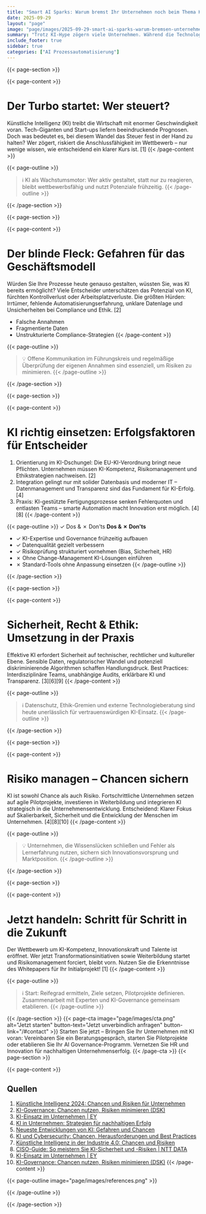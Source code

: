 ```yaml
---
title: "Smart AI Sparks: Warum bremst Ihr Unternehmen noch beim Thema KI?"
date: 2025-09-29
layout: "page"
image: "page/images/2025-09-29-smart-ai-sparks-warum-bremsen-unternehmen-bei-ki/hero.jpg"
summary: "Trotz KI-Hype zögern viele Unternehmen. Während die Technologie rasant voranschreitet, herrschen Unsicherheiten über Regulierung, Sicherheit und Arbeitsplätze. Dieses Whitepaper analysiert typische Irrtümer, aktuelle Prognosen zur KI-Entwicklung und konkrete Risiken – und zeigt, wie Entscheider, CIOs und HR die Vorteile erfolgreich nutzen."
include_footer: true
sidebar: true
categories: ["AI Prozessautomatisierung"]
---
```


{{< page-section >}}

{{< page-content >}}
# Der Turbo startet: Wer steuert?

Künstliche Intelligenz (KI) treibt die Wirtschaft mit enormer Geschwindigkeit voran. Tech-Giganten und Start-ups liefern beeindruckende Prognosen. Doch was bedeutet es, bei diesem Wandel das Steuer fest in der Hand zu halten? Wer zögert, riskiert die Anschlussfähigkeit im Wettbewerb – nur wenige wissen, wie entscheidend ein klarer Kurs ist. [1]
{{< /page-content >}}

{{< page-outline >}}
> ℹ️ KI als Wachstumsmotor: Wer aktiv gestaltet, statt nur zu reagieren, bleibt wettbewerbsfähig und nutzt Potenziale frühzeitig.
{{< /page-outline >}}

{{< /page-section >}}

{{< page-section >}}

{{< page-content >}}
# Der blinde Fleck: Gefahren für das Geschäftsmodell

Würden Sie Ihre Prozesse heute genauso gestalten, wüssten Sie, was KI bereits ermöglicht? Viele Entscheider unterschätzen das Potenzial von KI, fürchten Kontrollverlust oder Arbeitsplatzverluste. Die größten Hürden: Irrtümer, fehlende Automatisierungserfahrung, unklare Datenlage und Unsicherheiten bei Compliance und Ethik. [2]
- Falsche Annahmen
- Fragmentierte Daten
- Unstrukturierte Compliance-Strategien
{{< /page-content >}}

{{< page-outline >}}
> 💡 Offene Kommunikation im Führungskreis und regelmäßige Überprüfung der eigenen Annahmen sind essenziell, um Risiken zu minimieren.
{{< /page-outline >}}

{{< /page-section >}}

{{< page-section >}}

{{< page-content >}}
# KI richtig einsetzen: Erfolgsfaktoren für Entscheider

1. Orientierung im KI-Dschungel: Die EU-KI-Verordnung bringt neue Pflichten. Unternehmen müssen KI-Kompetenz, Risikomanagement und Ethikstrategien nachweisen. [2]
2. Integration gelingt nur mit solider Datenbasis und moderner IT – Datenmanagement und Transparenz sind das Fundament für KI-Erfolg. [4]
3. Praxis: KI-gestützte Fertigungsprozesse senken Fehlerquoten und entlasten Teams – smarte Automation macht Innovation erst möglich. [4][8]
{{< /page-content >}}

{{< page-outline >}}
✓ Dos & ✗ Don'ts
**Dos & ✗ Don'ts**
- ✓ KI-Expertise und Governance frühzeitig aufbauen
- ✓ Datenqualität gezielt verbessern
- ✓ Risikoprüfung strukturiert vornehmen (Bias, Sicherheit, HR)
- ✗ Ohne Change-Management KI-Lösungen einführen
- ✗ Standard-Tools ohne Anpassung einsetzen
{{< /page-outline >}}

{{< /page-section >}}

{{< page-section >}}

{{< page-content >}}
# Sicherheit, Recht & Ethik: Umsetzung in der Praxis

Effektive KI erfordert Sicherheit auf technischer, rechtlicher und kultureller Ebene. Sensible Daten, regulatorischer Wandel und potenziell diskriminierende Algorithmen schaffen Handlungsdruck. Best Practices: Interdisziplinäre Teams, unabhängige Audits, erklärbare KI und Transparenz. [3][6][9]
{{< /page-content >}}

{{< page-outline >}}
> ℹ️ Datenschutz, Ethik-Gremien und externe Technologieberatung sind heute unerlässlich für vertrauenswürdigen KI-Einsatz.
{{< /page-outline >}}

{{< /page-section >}}

{{< page-section >}}

{{< page-content >}}
# Risiko managen – Chancen sichern

KI ist sowohl Chance als auch Risiko. Fortschrittliche Unternehmen setzen auf agile Pilotprojekte, investieren in Weiterbildung und integrieren KI strategisch in die Unternehmensentwicklung. Entscheidend: Klarer Fokus auf Skalierbarkeit, Sicherheit und die Entwicklung der Menschen im Unternehmen. [4][8][10]
{{< /page-content >}}

{{< page-outline >}}
> 💡 Unternehmen, die Wissenslücken schließen und Fehler als Lernerfahrung nutzen, sichern sich Innovationsvorsprung und Marktposition.
{{< /page-outline >}}

{{< /page-section >}}

{{< page-section >}}

{{< page-content >}}
# Jetzt handeln: Schritt für Schritt in die Zukunft

Der Wettbewerb um KI-Kompetenz, Innovationskraft und Talente ist eröffnet. Wer jetzt Transformationsinitiativen sowie Weiterbildung startet und Risikomanagement forciert, bleibt vorn. Nutzen Sie die Erkenntnisse des Whitepapers für Ihr Initialprojekt! [1]
{{< /page-content >}}

{{< page-outline >}}
> ℹ️ Start: Reifegrad ermitteln, Ziele setzen, Pilotprojekte definieren. Zusammenarbeit mit Experten und KI-Governance gemeinsam etablieren.
{{< /page-outline >}}

{{< /page-section >}}
{{< page-cta image="page/images/cta.png" alt="Jetzt starten" button-text="Jetzt unverbindlich anfragen" button-link="/#contact" >}}
Starten Sie jetzt – Bringen Sie Ihr Unternehmen mit KI voran: Vereinbaren Sie ein Beratungsgespräch, starten Sie Pilotprojekte oder etablieren Sie Ihr AI Governance-Programm. Vernetzen Sie HR und Innovation für nachhaltigen Unternehmenserfolg.
{{< /page-cta >}}
{{< page-section >}}

{{< page-content >}}
## Quellen

1. [Künstliche Intelligenz 2024: Chancen und Risiken für Unternehmen](https://www.toolify.ai/de/ai-news-de/knstliche-intelligenz-2024-chancen-und-risiken-fr-unternehmen-1937042)  
2. [KI-Governance: Chancen nutzen, Risiken minimieren (DSK)](https://www.datenschutzkanzlei.de/ki-governance-chancen-nutzen-risiken-minimieren/)  
3. [KI-Einsatz im Unternehmen | EY](https://eoy.ie/de_de/insights/forensic-integrity-services/ki-einsatz-im-unternehmen)  
4. [KI in Unternehmen: Strategien für nachhaltigen Erfolg](https://hth-computer.de/it-wissen/kuenstliche-intelligenz-und-unternehmen/)  
5. [Neueste Entwicklungen von KI: Gefahren und Chancen](https://trustworthy-artificial-intelligence.eu/ki-gefahren-und-chancen/)  
6. [KI und Cybersecurity: Chancen, Herausforderungen und Best Practices](https://educaite.de/blogs/kunstliche-intelligenz/ki-und-cybersecurity-chancen-herausforderungen-und-best-practices)  
7. [Künstliche Intelligenz in der Industrie 4.0: Chancen und Risiken](https://www.silicon.de/41713025/kuenstliche-intelligenz-in-der-industrie-4-0-chancen-und-risiken/amp)  
8. [CISO-Guide: So meistern Sie KI-Sicherheit und -Risiken | NTT DATA](https://at.nttdata.com/insights/guide/ki-sicherheit-und-risiken-souveraen-meistern)  
9. [KI-Einsatz im Unternehmen | EY](https://eoy.ie/de_de/insights/forensic-integrity-services/ki-einsatz-im-unternehmen)  
10. [KI-Governance: Chancen nutzen, Risiken minimieren (DSK)](https://www.datenschutzkanzlei.de/ki-governance-chancen-nutzen-risiken-minimieren/)
{{< /page-content >}}

{{< page-outline image="page/images/references.png" >}}

{{< /page-outline >}}

{{< /page-section >}}